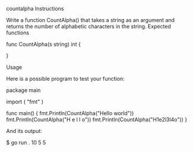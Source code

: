 countalpha
Instructions

Write a function CountAlpha() that takes a string as an argument and returns the number of alphabetic characters in the string.
Expected functions

func CountAlpha(s string) int {

}

Usage

Here is a possible program to test your function:

package main

import (
	"fmt"
)

func main() {
	fmt.Println(CountAlpha("Hello world"))
	fmt.Println(CountAlpha("H e l l o"))
	fmt.Println(CountAlpha("H1e2l3l4o"))
}

And its output:

$ go run .
10
5
5